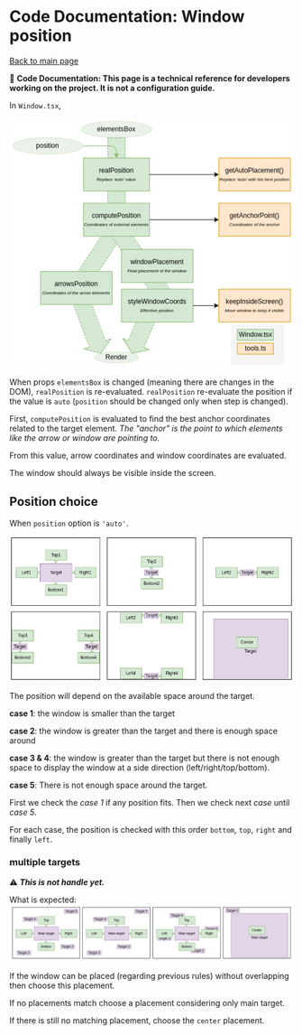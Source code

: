 # Code Documentation: Window position

[Back to main page](./main.md)

:wrench: **Code Documentation: This page is a technical reference for developers working on the project. It is not a configuration guide.**

In `Window.tsx`,

![workflow](./images/workflow-window-position.drawio.png)

When props `elementsBox` is changed (meaning there are changes in the DOM),
`realPosition` is re-evaluated.
`realPosition` re-evaluate the position if the value is `auto` (`position`
should be changed only when step is changed).

First, `computePosition` is evaluated to find the best anchor coordinates
related to the target element.
_The "anchor" is the point to which elements like the arrow or window are pointing to._

From this value, arrow coordinates and window coordinates are evaluated.

The window should always be visible inside the screen.

## Position choice

When `position` option is `'auto'`.

![workflow](./images/position-related-to-target.drawio.png)

The position will depend on the available space around the target.

**case 1**: the window is smaller than the target

**case 2**: the window is greater than the target and there is enough space
around

**case 3 & 4**: the window is greater than the target but there is not enough
space to display the window at a side direction (left/right/top/bottom).

**case 5**: There is not enough space around the target.

First we check the _case 1_ if any position fits. Then we check next _case_
until _case 5_.

For each case, the position is checked with this order `bottom`, `top`,
`right` and finally `left`.

### multiple targets

:warning: _**This is not handle yet.**_

What is expected:
![workflow](./images/position-multi-targets.drawio.png)

If the window can be placed (regarding previous rules) without overlapping then choose this placement.

If no placements match choose a placement considering only main target.

If there is still no matching placement, choose the `center` placement.
